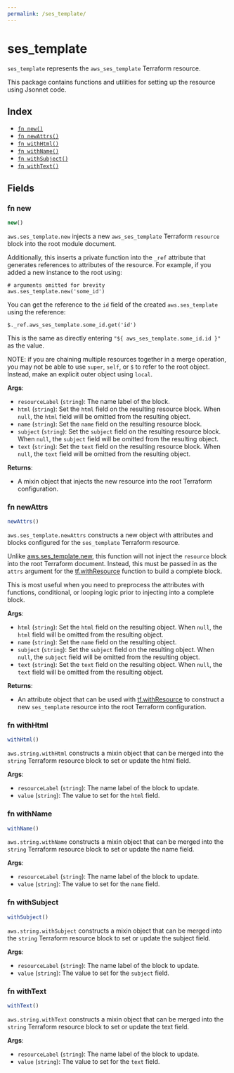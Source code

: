 ```yaml
---
permalink: /ses_template/
---
```


# ses_template

`ses_template` represents the `aws_ses_template` Terraform resource.



This package contains functions and utilities for setting up the resource using Jsonnet code.


## Index

* [`fn new()`](#fn-new)
* [`fn newAttrs()`](#fn-newattrs)
* [`fn withHtml()`](#fn-withhtml)
* [`fn withName()`](#fn-withname)
* [`fn withSubject()`](#fn-withsubject)
* [`fn withText()`](#fn-withtext)

## Fields

### fn new

```ts
new()
```


`aws.ses_template.new` injects a new `aws_ses_template` Terraform `resource`
block into the root module document.

Additionally, this inserts a private function into the `_ref` attribute that generates references to attributes of the
resource. For example, if you added a new instance to the root using:

    # arguments omitted for brevity
    aws.ses_template.new('some_id')

You can get the reference to the `id` field of the created `aws.ses_template` using the reference:

    $._ref.aws_ses_template.some_id.get('id')

This is the same as directly entering `"${ aws_ses_template.some_id.id }"` as the value.

NOTE: if you are chaining multiple resources together in a merge operation, you may not be able to use `super`, `self`,
or `$` to refer to the root object. Instead, make an explicit outer object using `local`.

**Args**:
  - `resourceLabel` (`string`): The name label of the block.
  - `html` (`string`): Set the `html` field on the resulting resource block. When `null`, the `html` field will be omitted from the resulting object.
  - `name` (`string`): Set the `name` field on the resulting resource block.
  - `subject` (`string`): Set the `subject` field on the resulting resource block. When `null`, the `subject` field will be omitted from the resulting object.
  - `text` (`string`): Set the `text` field on the resulting resource block. When `null`, the `text` field will be omitted from the resulting object.

**Returns**:
- A mixin object that injects the new resource into the root Terraform configuration.


### fn newAttrs

```ts
newAttrs()
```


`aws.ses_template.newAttrs` constructs a new object with attributes and blocks configured for the `ses_template`
Terraform resource.

Unlike [aws.ses_template.new](#fn-new), this function will not inject the `resource`
block into the root Terraform document. Instead, this must be passed in as the `attrs` argument for the
[tf.withResource](https://github.com/tf-libsonnet/core/tree/main/docs#fn-withresource) function to build a complete block.

This is most useful when you need to preprocess the attributes with functions, conditional, or looping logic prior to
injecting into a complete block.

**Args**:
  - `html` (`string`): Set the `html` field on the resulting object. When `null`, the `html` field will be omitted from the resulting object.
  - `name` (`string`): Set the `name` field on the resulting object.
  - `subject` (`string`): Set the `subject` field on the resulting object. When `null`, the `subject` field will be omitted from the resulting object.
  - `text` (`string`): Set the `text` field on the resulting object. When `null`, the `text` field will be omitted from the resulting object.

**Returns**:
  - An attribute object that can be used with [tf.withResource](https://github.com/tf-libsonnet/core/tree/main/docs#fn-withresource) to construct a new `ses_template` resource into the root Terraform configuration.


### fn withHtml

```ts
withHtml()
```

`aws.string.withHtml` constructs a mixin object that can be merged into the `string`
Terraform resource block to set or update the html field.



**Args**:
  - `resourceLabel` (`string`): The name label of the block to update.
  - `value` (`string`): The value to set for the `html` field.


### fn withName

```ts
withName()
```

`aws.string.withName` constructs a mixin object that can be merged into the `string`
Terraform resource block to set or update the name field.



**Args**:
  - `resourceLabel` (`string`): The name label of the block to update.
  - `value` (`string`): The value to set for the `name` field.


### fn withSubject

```ts
withSubject()
```

`aws.string.withSubject` constructs a mixin object that can be merged into the `string`
Terraform resource block to set or update the subject field.



**Args**:
  - `resourceLabel` (`string`): The name label of the block to update.
  - `value` (`string`): The value to set for the `subject` field.


### fn withText

```ts
withText()
```

`aws.string.withText` constructs a mixin object that can be merged into the `string`
Terraform resource block to set or update the text field.



**Args**:
  - `resourceLabel` (`string`): The name label of the block to update.
  - `value` (`string`): The value to set for the `text` field.
